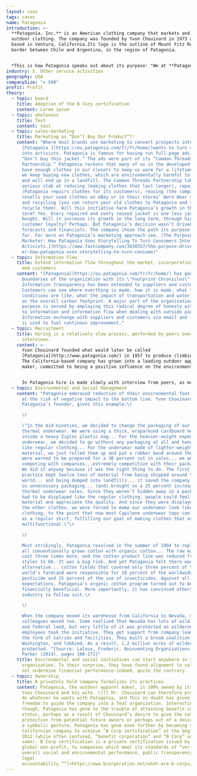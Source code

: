 ```yaml
---
layout: case
tags: cases
name: Patagonia
introduction: >-
  **Patagonia, Inc.** is an American clothing company that markets and sells
  outdoor clothing. The company was founded by Yvon Chouinard in 1973 and is
  based in Ventura, California.Its logo is the outline of Mount Fitz Roy, the
  border between Chile and Argentina, in the region of Patagonia.


  *This is how Patagonia speaks out about its purpose: "We at **Patagonia** know that all life on earth is threatened with extinction. We make it our goal to use all our resources to do something about it: our company, our investments, our voice and our imagination." ^\[test]*
industry: S. Other service activities
geography: USA
companySize: "> 500"
profit: Profit
theory:
  - topic: board
    title: Adoption of the B Corp certification
    content: Lorem ipsum
  - topic: wholeness
    title: Test
    content: test
  - topic: sales-marketing
    title: Marketing as “Don’t Buy Our Product”?!
    content: "Where most brands use marketing to convert prospects into customers,
      [Patagonia ](https://eu.patagonia.com/fr/fr/home/)wants to turn customers
      into activists. Patagonia is famous for having run full-page ads reading,
      “Don’t buy this jacket.” The ads were part of its “Common Threads
      Partnership.” Patagonia reckons that many of us in the developed world
      have enough clothes in our closets to keep us warm for a lifetime. And yet
      we keep buying new clothes, which are environmentally harmful to produce
      and will end up in a landfill. The Common Threads Partnership takes a
      serious stab at reducing (making clothes that last longer), repairing
      (Patagonia repairs clothes for its customers), reusing (the company
      resells your used clothes on eBay or in their stores’ Worn Wear section),
      and recycling (you can return your old clothes to Patagonia and they
      recycle them). Will this initiative harm Patagonia’s growth in the short
      term? Yes. Every repaired and every reused jacket is one less jacket
      bought. Will it increase its growth in the long term, through higher
      customer loyalty? Perhaps. But Patagonia’s decision wasn’t driven by
      forecasts and financials. The company chose the path its purpose called
      for. For more on Patagonia’s marketing approach see, [The Purpose-Driven
      Marketer: How Patagonia Uses Storytelling To Turn Consumers Into
      Activists.](https://www.fastcompany.com/3038557/the-purpose-driven-market\
      er-how-patagonia-uses-storytelling-to-turn-consume)"
  - topic: Information Flow
    title: Extend information flow throughout the market, incorporating suppliers
      and customers
    content: "[Patagonia](https://eu.patagonia.com/fr/fr/home/) has gone beyond the
      boundaries of the organization with its \"Footprint Chronicles\".
      Information transparency has been extended to suppliers and customers.
      Customers can see where everthing is made, how it is made, what the
      conditions are like, what the impact of transportation and water usage is
      on the overall carbon footprint. A major part of the organization's
      purpose is served by employing this radical degree of honesty with regard
      to information and information flow when dealing with outside parties.
      Information exchange with suppliers and customers via email and internet
      is used to fuel continous improvement."
  - topic: Recruitment
    title: Hiring is a relatively slow process, performed by peers over multiple
      interviews.
    content: >-
      Yvon Chouinard founded what would later be called
      [Patagonia](http://www.patagonia.com/) in 1957 to produce climbing pitons.
      The California-based company has grown into a leading outdoor apparel
      maker, committed to being a positive influence on the environment.


      In Patagonia hire is made slowly with interview from peers, as much as possible from withiɳ.
  - topic: Environmental and Social Management
    content: "Patagonia embraced reduction of their environmental foot-print ― even
      at the risk of negative impact to the bottom line. Yvon Chouinard,
      Patagonia’s founder, gives this example:\r

      \r

      \"In the mid-nineties, we decided to change the packaging of our
      thermal underwear. We were using a thick, wraparound cardboard header
      inside a heavy Ziploc plastic bag... For the heavier-weight expedition
      underwear, we decided to go without any packaging at all and hang them up
      like regular clothing... For the underwear made of lighter-weight
      material, we just rolled them up and put a rubber band around them. We
      were warned to be prepared for a 30 percent cut in sales... we were
      competing with companies...extremely competitive with their packaging...
      We did it anyway because it was the right thing to do. The first year this
      practice kept twelve tons of material from being shipped around the
      world... and being dumped into landfills... it saved the company $150,000
      in unnecessary packaging... (and) brought us a 25 percent increase in
      thermal underwear sales. Since they weren’t hidden away in a package and
      had to be displayed like the regular clothing, people could feel the
      material and appreciate the quality. And since they were displayed like
      the other clothes, we were forced to make our underwear look like regular
      clothing, to the point that now most Capilene underwear tops can be worn
      as a regular shirt, fulfilling our goal of making clothes that are
      multifunctional.\"\r

      \r

      Most strikingly, Patagonia resolved in the summer of 1994 to replace
      all conventionally grown cotton with organic cotton... The raw material
      cost three times more, and the cotton product line was reduced from 91
      styles to 66. It was a big risk. And yet Patagonia felt there was no
      alternative... cotton fields that covered only three percent of the
      world’s farmland were responsible for 10 percent of the worldwide use of
      pesticide and 25 percent of the use of insecticides. Against all
      expectations, Patagonia’s organic cotton program turned out to be
      financially beneficial. More importantly, it has convinced others in the
      industry to follow suit.\r

      \r

      When the company moved its warehouse from California to Nevada, many
      colleagues moved too. Some realized that Nevada has lots of wild country
      and federal land, but very little of it was protected as wilderness. Four
      employees took the initiative. They got support from company leaders in
      the form of salries and facilities. They built a broad coalition, went to
      Washington, and lobbied. As a result, 1.2 million acres of wilderness were
      protected. ^[Source: Laloux, Frederic. Reinventing Organizations. Nelson
      Parker (2014), pages 160-172]"
    title: Environmental and social initiatives can start anywhere in the
      organization. To their surprise, they have found alignment to values may
      not undermine financial performance―indeed, quite the contrary.
  - topic: Ownership
    title: A privately held company formalizes its practices.
    content: Patagonia, the outdoor apparel maker, is 100% owned by its founder,
      Yves Chouinard and his wife. \[7] Mr. Chouinard can therefore presumably
      do whatever he wants with Patagonia, and this no doubt has given him great
      freedom to guide the company into a Teal organization. Interestingly
      though, Patagonia has gone to the trouble of attaining benefit corporation
      status, perhaps as a result of Chouinard’s desire to give the company some
      protection from potential future owners or perhaps out of a desire to make
      a symbolic gesture. Patagonia has gone even further by becoming the first
      Californian company to achieve “B Corp certification” at the beginning of
      2012 (while often confused, “benefit corporation” and “B Corp” are not the
      same). B Corp certification is a private certification issued by B Lab, a
      global non-profit, to companies which meet its standards of “verified,
      overall social and environmental performance, public transparency and
      legal
      accountability.”^[<https://www.bcorporation.net/what-are-b-corps/about-b-lab>]
---
```

